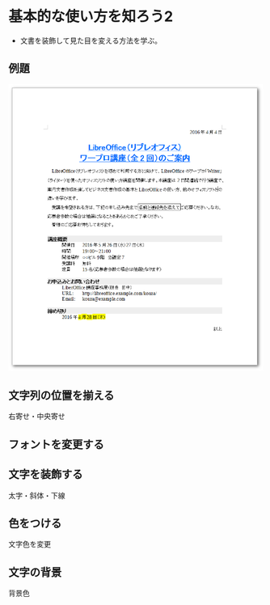 # 基本的な使い方を知ろう2

- 文書を装飾して見た目を変える方法を学ぶ。

## 例題

![例題](../files/writer-sample1-after.png)


## 文字列の位置を揃える

右寄せ・中央寄せ


## フォントを変更する


## 文字を装飾する

太字・斜体・下線

## 色をつける

文字色を変更


## 文字の背景


背景色
